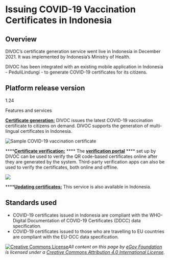 # Issuing COVID-19 Vaccination Certificates in Indonesia

## Overview&#x20;

DIVOC’s certificate generation service went live in Indonesia in December 2021. It was implemented by Indonesia’s Ministry of Health.

DIVOC has been integrated with an existing mobile application in Indonesia - PeduliLindungi - to generate COVID-19 certificates for its citizens.&#x20;

## Platform release version&#x20;

1.24&#x20;

Features and services&#x20;

[**Certificate generation:**](../../platform/divocs-verifiable-certificate-features/creating-a-divoc-certificate/) DIVOC issues the latest COVID-19 vaccination certificate to citizens on demand. DIVOC supports the generation of multi-lingual certificates in Indonesia.

![Sample COVID-19 vaccination certificate](<../../.gitbook/assets/Screenshot 2022-05-10 at 2.00.16 PM.png>)

****[**Certificate verification:**](../../platform/divocs-verifiable-certificate-features/verifying-a-divoc-certificate.md) **** The [**verification portal**](https://verify.kemkes.go.id/) **** set up by DIVOC can be used to verify the QR code-based certificates online after they are generated by the system. Third-party verification apps can also be used to verify the certificates, both online and offline.

![](<../../.gitbook/assets/Screenshot 2022-05-10 at 2.03.10 PM.png>)

****[**Updating certificates:**](../../platform/divocs-verifiable-certificate-features/updating-a-divoc-certificate.md) This service is also available in Indonesia.&#x20;

## Standards used&#x20;

* COVID-19 certificates issued in Indonesia are compliant with the WHO-Digital Documentation of COVID-19 Certificates (DDCC) data specification.&#x20;
* COVID-19 certificates issued to those who are travelling to EU countries are compliant with the EU-DCC data specification.



[![Creative Commons License](https://i.creativecommons.org/l/by/4.0/80x15.png)](http://creativecommons.org/licenses/by/4.0/)_All content on this page by_ [_eGov Foundation_](https://egov.org.in/) _is licensed under a_ [_Creative Commons Attribution 4.0 International License_](http://creativecommons.org/licenses/by/4.0/)_._
